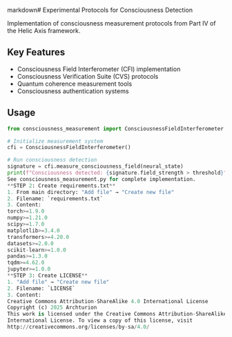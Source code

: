 markdown# Experimental Protocols for Consciousness Detection

Implementation of consciousness measurement protocols from Part IV of the Helic Axis framework.

## Key Features
- Consciousness Field Interferometer (CFI) implementation
- Consciousness Verification Suite (CVS) protocols
- Quantum coherence measurement tools
- Consciousness authentication systems

## Usage
```python
from consciousness_measurement import ConsciousnessFieldInterferometer

# Initialize measurement system
cfi = ConsciousnessFieldInterferometer()

# Run consciousness detection
signature = cfi.measure_consciousness_field(neural_state)
print(f"Consciousness detected: {signature.field_strength > threshold}")
See consciousness_measurement.py for complete implementation.
**STEP 2: Create requirements.txt**
1. From main directory: "Add file" → "Create new file"
2. Filename: `requirements.txt`
3. Content:
torch>=1.9.0
numpy>=1.21.0
scipy>=1.7.0
matplotlib>=3.4.0
transformers>=4.20.0
datasets>=2.0.0
scikit-learn>=1.0.0
pandas>=1.3.0
tqdm>=4.62.0
jupyter>=1.0.0
**STEP 3: Create LICENSE**
1. "Add file" → "Create new file"
2. Filename: `LICENSE`
3. Content:
Creative Commons Attribution-ShareAlike 4.0 International License
Copyright (c) 2025 Archturion
This work is licensed under the Creative Commons Attribution-ShareAlike 4.0
International License. To view a copy of this license, visit
http://creativecommons.org/licenses/by-sa/4.0/
